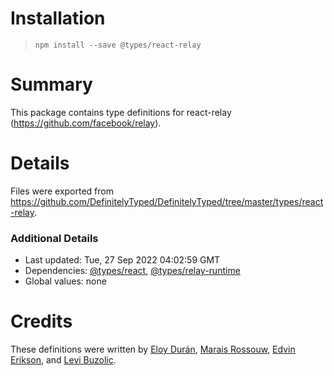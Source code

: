 # Installation
> `npm install --save @types/react-relay`

# Summary
This package contains type definitions for react-relay (https://github.com/facebook/relay).

# Details
Files were exported from https://github.com/DefinitelyTyped/DefinitelyTyped/tree/master/types/react-relay.

### Additional Details
 * Last updated: Tue, 27 Sep 2022 04:02:59 GMT
 * Dependencies: [@types/react](https://npmjs.com/package/@types/react), [@types/relay-runtime](https://npmjs.com/package/@types/relay-runtime)
 * Global values: none

# Credits
These definitions were written by [Eloy Durán](https://github.com/alloy), [Marais Rossouw](https://github.com/maraisr), [Edvin Erikson](https://github.com/edvinerikson), and [Levi Buzolic](https://github.com/levibuzolic).

